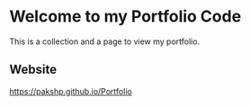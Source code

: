 # Welcome to my Portfolio Code
This is a collection and a page to view my portfolio.

## Website
https://pakshp.github.io/Portfolio
